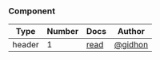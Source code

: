 ### Component
| Type | Number | Docs | Author |
|--|--|--|--|
| header | 1 | [read](http://platframe.com/docs/components/headers/#1) | [@gidhon](https://github.com/gidhon) |
